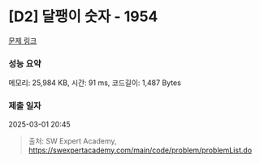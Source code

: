# [D2] 달팽이 숫자 - 1954 

[문제 링크](https://swexpertacademy.com/main/code/problem/problemDetail.do?contestProbId=AV5PobmqAPoDFAUq) 

### 성능 요약

메모리: 25,984 KB, 시간: 91 ms, 코드길이: 1,487 Bytes

### 제출 일자

2025-03-01 20:45



> 출처: SW Expert Academy, https://swexpertacademy.com/main/code/problem/problemList.do